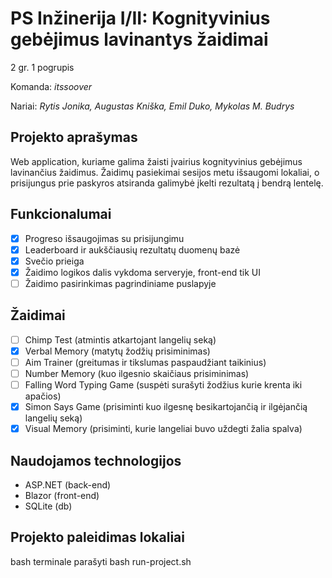 # PS Inžinerija I/II: __Kognityvinius gebėjimus lavinantys žaidimai__
2 gr. 1 pogrupis

Komanda: _itssoover_

Nariai: _Rytis Jonika, Augustas Kniška, Emil Duko, Mykolas M. Budrys_

## Projekto aprašymas
Web application, kuriame galima žaisti įvairius kognityvinius gebėjimus lavinančius žaidimus.
Žaidimų pasiekimai sesijos metu išsaugomi lokaliai, o prisijungus prie paskyros atsiranda galimybė įkelti rezultatą į bendrą lentelę.

## Funkcionalumai
- [x] Progreso išsaugojimas su prisijungimu
- [x] Leaderboard ir aukščiausių rezultatų duomenų bazė
- [x] Svečio prieiga
- [x] Žaidimo logikos dalis vykdoma serveryje, front-end tik UI
- [ ] Žaidimo pasirinkimas pagrindiniame puslapyje

## Žaidimai
- [ ] Chimp Test (atmintis atkartojant langelių seką)
- [x] Verbal Memory (matytų žodžių prisiminimas)
- [ ] Aim Trainer (greitumas ir tikslumas paspaudžiant taikinius)
- [ ] Number Memory (kuo ilgesnio skaičiaus prisiminimas)
- [ ] Falling Word Typing Game (suspėti surašyti žodžius kurie krenta iki apačios)
- [x] Simon Says Game (prisiminti kuo ilgesnę besikartojančią ir ilgėjančią langelių seką)
- [x] Visual Memory (prisiminti, kurie langeliai buvo uždegti žalia spalva)
## Naudojamos technologijos
- ASP.NET (back-end)
- Blazor (front-end)
- SQLite (db)

## Projekto paleidimas lokaliai
bash terminale parašyti bash run-project.sh
